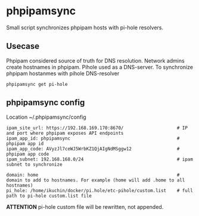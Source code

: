 # phpipamsync

Small script synchronizes phpipam hosts with pi-hole resolvers. 

## Usecase

Phpipam considered source of truth for DNS resolution. Network admins create hostnames in phpipam. 
Pihole used as a DNS-server. 
To synchronize phpipam hostanmes with pihole DNS-resolver 
```
phpipamsync get pi-hole
```

## phpipamsync config

Location ~/.phpipamsync/config

```
ipam_site_url: https://192.168.169.170:8670/                    # IP and port where phpipam exposes API endpoints
ipam_app_id: phpipamsync                                        # phpipam app id
ipam_app_code: AVyzJl7ceWJ5WrbKZ1QjAIgNdMSggw12                 # phpipam app code
ipam_subnet: 192.168.168.0/24                                   # ipam subnet to synchronize

domain: home                                                    # domain to add to hostnames. For example (home will add .home to all hostnames)
pi_hole: /home/ikuchin/docker/pi.hole/etc-pihole/custom.list    # full path to pi-hole custom.list file 
```

**ATTENTION** pi-hole custom file will be rewritten, not appended.

